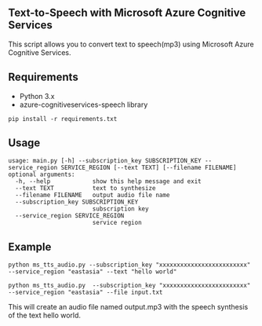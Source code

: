 ## Text-to-Speech with Microsoft Azure Cognitive Services
This script allows you to convert text to speech(mp3) using Microsoft Azure Cognitive Services.

## Requirements
- Python 3.x
- azure-cognitiveservices-speech library

```shell
pip install -r requirements.txt
```
## Usage
```shell
usage: main.py [-h] --subscription_key SUBSCRIPTION_KEY --service_region SERVICE_REGION [--text TEXT] [--filename FILENAME]
optional arguments:
  -h, --help            show this help message and exit
  --text TEXT           text to synthesize
  --filename FILENAME   output audio file name
  --subscription_key SUBSCRIPTION_KEY
                        subscription key
  --service_region SERVICE_REGION
                        service region
```
## Example
```shell
python ms_tts_audio.py --subscription_key "xxxxxxxxxxxxxxxxxxxxxxxxx" --service_region "eastasia" --text "hello world"
```

```shell
python ms_tts_audio.py  --subscription_key "xxxxxxxxxxxxxxxxxxxxxxxx" --service_region "eastasia" --file input.txt
```
This will create an audio file named output.mp3 with the speech synthesis of the text hello world.